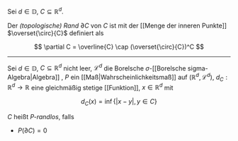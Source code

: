 Sei $d \in \mathbb{D}$, $C \subseteq \mathbb{R}^d$.

Der *(topologische) Rand* $\partial C$ von $C$ ist mit der [[Menge der inneren Punkte]] $\overset{\circ}{C}$ definiert als

$$
	\partial C = \overline{C} \cap (\overset{\circ}{C})^C
$$

---

Sei $d \in \mathbb{D}$, $C \subseteq \mathbb{R}^d$ nicht leer, $\mathcal{L}^d$ die Borelsche $\sigma$-[[Borelsche sigma-Algebra|Algebra]] , $P$ ein [[Maß|Wahrscheinlichkeitsmaß]] auf $(\mathbb{R}^d, \mathcal{L}^d)$, $d_C : \mathbb{R}^d \to \mathbb{R}$ eine gleichmäßig stetige [[Funktion]], $x  \in \mathbb{R}^d$ mit

$$
	d_C(x) = \inf \{ |x - y|, y \in C \}
$$

$C$ heißt *$P$-randlos*, falls
- $P(\partial C) = 0$